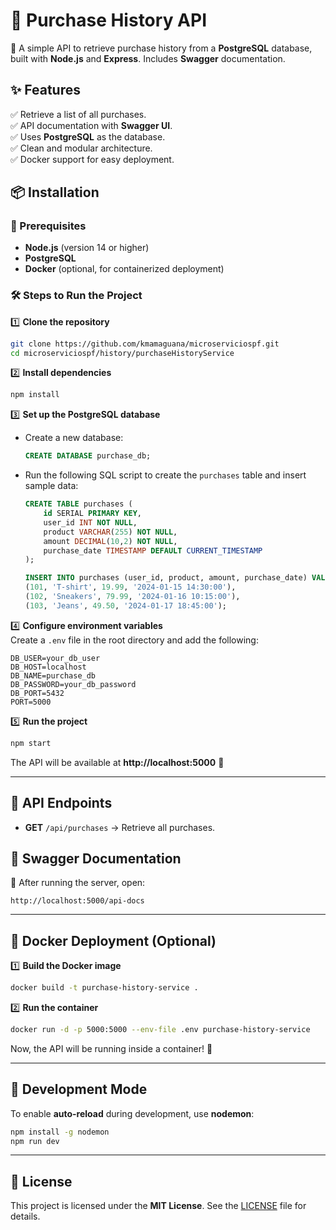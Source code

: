 # 📜 Purchase History API  

🚀 A simple API to retrieve purchase history from a **PostgreSQL** database, built with **Node.js** and **Express**. Includes **Swagger** documentation.  

## ✨ Features  

✅ Retrieve a list of all purchases.  
✅ API documentation with **Swagger UI**.  
✅ Uses **PostgreSQL** as the database.  
✅ Clean and modular architecture.  
✅ Docker support for easy deployment.  

## 📦 Installation  

### 🔧 Prerequisites  
- **Node.js** (version 14 or higher)  
- **PostgreSQL**  
- **Docker** (optional, for containerized deployment)  

### 🛠️ Steps to Run the Project  

1️⃣ **Clone the repository**  
```bash
git clone https://github.com/kmamaguana/microserviciospf.git
cd microserviciospf/history/purchaseHistoryService
```

2️⃣ **Install dependencies**  
```bash
npm install
```

3️⃣ **Set up the PostgreSQL database**  

- Create a new database:  
  ```sql
  CREATE DATABASE purchase_db;
  ```

- Run the following SQL script to create the `purchases` table and insert sample data:  
  ```sql
  CREATE TABLE purchases (
      id SERIAL PRIMARY KEY,
      user_id INT NOT NULL,
      product VARCHAR(255) NOT NULL,
      amount DECIMAL(10,2) NOT NULL,
      purchase_date TIMESTAMP DEFAULT CURRENT_TIMESTAMP
  );

  INSERT INTO purchases (user_id, product, amount, purchase_date) VALUES
  (101, 'T-shirt', 19.99, '2024-01-15 14:30:00'),
  (102, 'Sneakers', 79.99, '2024-01-16 10:15:00'),
  (103, 'Jeans', 49.50, '2024-01-17 18:45:00');
  ```

4️⃣ **Configure environment variables**  
Create a `.env` file in the root directory and add the following:  
```env
DB_USER=your_db_user
DB_HOST=localhost
DB_NAME=purchase_db
DB_PASSWORD=your_db_password
DB_PORT=5432
PORT=5000
```

5️⃣ **Run the project**  
```bash
npm start
```
The API will be available at **http://localhost:5000** 🚀  

---

## 🔗 API Endpoints  

- **GET** `/api/purchases` → Retrieve all purchases.  

## 📖 Swagger Documentation  

📌 After running the server, open:  
```
http://localhost:5000/api-docs
```

---

## 🐳 Docker Deployment (Optional)  

1️⃣ **Build the Docker image**  
```bash
docker build -t purchase-history-service .
```

2️⃣ **Run the container**  
```bash
docker run -d -p 5000:5000 --env-file .env purchase-history-service
```
Now, the API will be running inside a container! 🎉  

---

## 🔄 Development Mode  

To enable **auto-reload** during development, use **nodemon**:  
```bash
npm install -g nodemon
npm run dev
```

---

## 📝 License  

This project is licensed under the **MIT License**. See the [LICENSE](LICENSE) file for details.  

